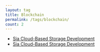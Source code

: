 ```yaml
---
layout: tag
title: Blockchain
permalink: /tags/blockchain/
count: 2
---
```


- [Sia Cloud-Based Storage Development](/blog/tech/2023/07/09/sia-cloud-based-development.html)
- [Sia Cloud-Based Storage Development](/blog/tech/2023/07/09/sia-cloud-based-development.html)
